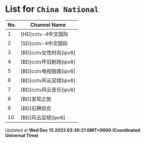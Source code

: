 # List for `China National`

| No.  | Channel Name |
| --- | ------------ |
| 1 | [HD]cctv-4中文国际 |
| 2 | [SD]cctv-4中文国际 |
| 3 | [BD]cctv女性时尚[ipv6] |
| 4 | [BD]cctv怀旧剧场[ipv6] |
| 5 | [BD]cctv电视指南[ipv6] |
| 6 | [BD]cctv风云足球[ipv6] |
| 7 | [BD]cctv风云音乐[ipv6] |
| 8 | [BD]发现之旅 |
| 9 | [BD]石狮综合 |
| 10 | [BD]风云足球[ipv6] |

Updated at **Wed Dec 13 2023 03:30:21 GMT+0000 (Coordinated Universal Time)**
